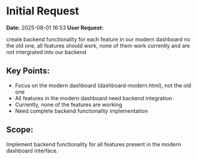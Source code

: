 # Initial Request

**Date:** 2025-08-01 16:53
**User Request:**

create backend functionality for each feature in our modern dashboard no the old one, all features should work, none of them work currently and are not intergrated into our backend

## Key Points:
- Focus on the modern dashboard (dashboard-modern.html), not the old one
- All features in the modern dashboard need backend integration
- Currently, none of the features are working
- Need complete backend functionality implementation

## Scope:
Implement backend functionality for all features present in the modern dashboard interface.